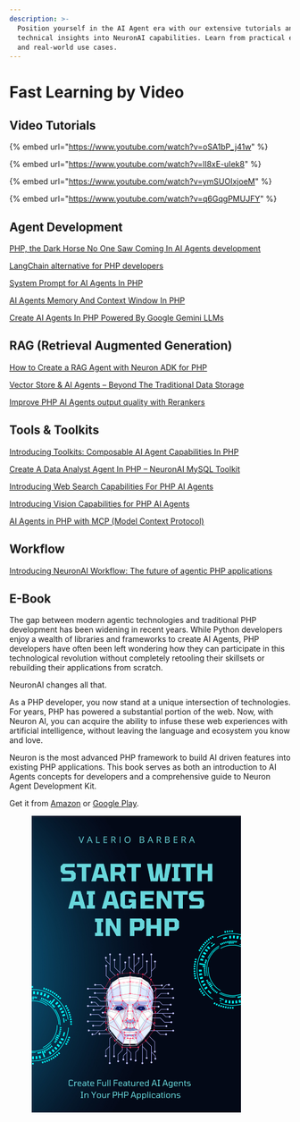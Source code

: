 ```yaml
---
description: >-
  Position yourself in the AI Agent era with our extensive tutorials and
  technical insights into NeuronAI capabilities. Learn from practical examples
  and real-world use cases.
---
```


# Fast Learning by Video

## Video Tutorials

{% embed url="https://www.youtube.com/watch?v=oSA1bP_j41w" %}

{% embed url="https://www.youtube.com/watch?v=lI8xE-uIek8" %}

{% embed url="https://www.youtube.com/watch?v=ymSUOIxjoeM" %}

{% embed url="https://www.youtube.com/watch?v=q6GqgPMUJFY" %}

## Agent Development

[PHP, the Dark Horse No One Saw Coming In AI Agents development](https://inspector.dev/php-the-dark-horse-no-one-saw-coming-in-ai-agents-development/)

[LangChain alternative for PHP developers](https://inspector.dev/langchain-alternative-for-php-developers/)

[System Prompt for AI Agents In PHP](https://inspector.dev/system-prompt-for-ai-agents-in-php/)

[AI Agents Memory And Context Window In PHP](https://inspector.dev/ai-agents-memory-and-context-window-in-php/)

[Create AI Agents In PHP Powered By Google Gemini LLMs](https://inspector.dev/create-ai-agents-in-php-powered-by-google-gemini-llms/)

## RAG (Retrieval Augmented Generation)

[How to Create a RAG Agent with Neuron ADK for PHP](https://inspector.dev/how-to-create-a-rag-agent-with-neuron-adk-for-php/)

[Vector Store & AI Agents – Beyond The Traditional Data Storage](https://inspector.dev/vector-store-ai-agents-beyond-the-traditional-data-storage/)

[Improve PHP AI Agents output quality with Rerankers](https://inspector.dev/improve-php-ai-agents-output-quality-with-rerankers/)

## Tools & Toolkits

[Introducing Toolkits: Composable AI Agent Capabilities In PHP](https://inspector.dev/introducing-toolkits-composable-ai-agent-capabilities-in-php/)

[Create A Data Analyst Agent In PHP – NeuronAI MySQL Toolkit](https://inspector.dev/mysql-ai-toolkit-bringing-intelligence-to-your-database-layer-in-php/)

[Introducing Web Search Capabilities For PHP AI Agents](https://inspector.dev/introducing-web-search-capabilities-for-php-ai-agents/)

[Introducing Vision Capabilities for PHP AI Agents](https://inspector.dev/introducing-vision-capabilities-for-php-ai-agents/)

[AI Agents in PHP with MCP (Model Context Protocol)](https://inspector.dev/ai-agents-in-php-with-mcp-model-context-protocol/)

## Workflow

[Introducing NeuronAI Workflow: The future of agentic PHP applications](https://inspector.dev/introducing-neuronai-workflow-the-future-of-agentic-php-applications/)

## E-Book

The gap between modern agentic technologies and traditional PHP development has been widening in recent years. While Python developers enjoy a wealth of libraries and frameworks to create AI Agents, PHP developers have often been left wondering how they can participate in this technological revolution without completely retooling their skillsets or rebuilding their applications from scratch.

NeuronAI changes all that.

As a PHP developer, you now stand at a unique intersection of technologies. For years, PHP has powered a substantial portion of the web. Now, with Neuron AI, you can acquire the ability to infuse these web experiences with artificial intelligence, without leaving the language and ecosystem you know and love.

Neuron is the most advanced PHP framework to build AI driven features into existing PHP applications. This book serves as both an introduction to AI Agents concepts for developers and a comprehensive guide to Neuron Agent Development Kit.&#x20;

Get it from [Amazon](https://www.amazon.com/dp/B0F1YX8KJB) or [Google Play](https://play.google.com/store/books/details?pcampaignid=books_read_action\&id=agJPEQAAQBAJ\&pli=1).

<figure><img src="../.gitbook/assets/Neuron Book Cover.png" alt="" width="375"><figcaption></figcaption></figure>
